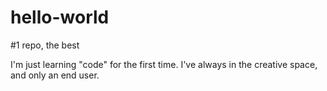 # hello-world
#1 repo, the best

I'm just learning "code" for the first time. I've always in the creative space, and only an end user.
